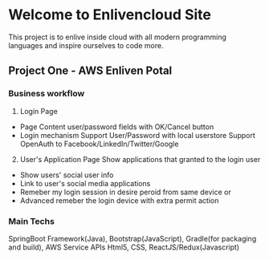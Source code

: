 # Welcome to Enlivencloud Site

This project is to enlive inside cloud with all modern programming languages and inspire ourselves to code more.

## Project One - AWS Enliven Potal 
### Business workflow
1. Login Page
- Page Content
user/password fields with OK/Cancel button
- Login mechanism
Support User/Password with local userstore
Support OpenAuth to Facebook/LinkedIn/Twitter/Google
2. User's Application Page
Show applications that granted to the login user
- Show users' social user info
- Link to user's social media applications
- Remeber my login session in desire peroid from same device or 
- Advanced remeber the login device with extra permit action

### Main Techs
SpringBoot Framework(Java), Bootstrap(JavaScript), Gradle(for packaging and build), AWS Service APIs
Html5, CSS, ReactJS/Redux(Javascript)


